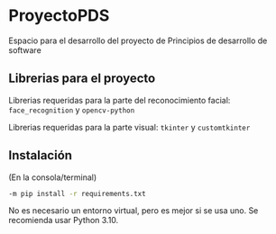 # ProyectoPDS

Espacio para el desarrollo del proyecto de Principios de desarrollo de software

## Librerias para el proyecto
Librerias requeridas para la parte del reconocimiento facial:
`face_recognition` y `opencv-python`

Librerias requeridas para la parte visual:
`tkinter` y `customtkinter`

## Instalación

(En la consola/terminal)

```sh
-m pip install -r requirements.txt
```

No es necesario un entorno virtual, pero es mejor si se usa uno. Se recomienda usar Python 3.10.
